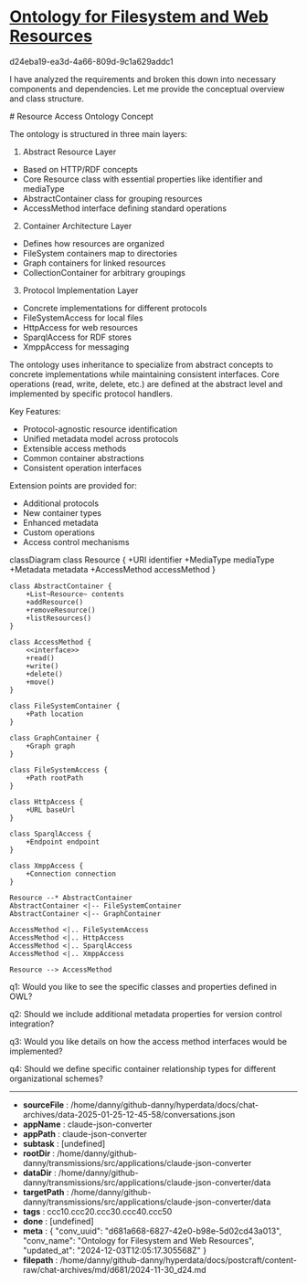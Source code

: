 # [Ontology for Filesystem and Web Resources](https://claude.ai/chat/d681a668-6827-42e0-b98e-5d02cd43a013)

d24eba19-ea3d-4a66-809d-9c1a629addc1

 I have analyzed the requirements and broken this down into necessary components and dependencies. Let me provide the conceptual overview and class structure.



<antArtifact identifier="resource-ontology-concept" type="text/markdown" title="Resource Access Ontology Concept">
# Resource Access Ontology Concept

The ontology is structured in three main layers:

1. Abstract Resource Layer
- Based on HTTP/RDF concepts
- Core Resource class with essential properties like identifier and mediaType
- AbstractContainer class for grouping resources
- AccessMethod interface defining standard operations

2. Container Architecture Layer
- Defines how resources are organized
- FileSystem containers map to directories
- Graph containers for linked resources
- CollectionContainer for arbitrary groupings

3. Protocol Implementation Layer 
- Concrete implementations for different protocols
- FileSystemAccess for local files
- HttpAccess for web resources
- SparqlAccess for RDF stores
- XmppAccess for messaging

The ontology uses inheritance to specialize from abstract concepts to concrete implementations while maintaining consistent interfaces. Core operations (read, write, delete, etc.) are defined at the abstract level and implemented by specific protocol handlers.

Key Features:
- Protocol-agnostic resource identification
- Unified metadata model across protocols
- Extensible access methods
- Common container abstractions
- Consistent operation interfaces

Extension points are provided for:
- Additional protocols
- New container types  
- Enhanced metadata
- Custom operations
- Access control mechanisms
</antArtifact>



<antArtifact identifier="resource-ontology-classes" type="application/vnd.ant.mermaid" title="Resource Access Ontology Class Diagram">
classDiagram
    class Resource {
        +URI identifier
        +MediaType mediaType
        +Metadata metadata
        +AccessMethod accessMethod
    }

    class AbstractContainer {
        +List~Resource~ contents
        +addResource()
        +removeResource()
        +listResources()
    }

    class AccessMethod {
        <<interface>>
        +read()
        +write()
        +delete()
        +move()
    }

    class FileSystemContainer {
        +Path location
    }

    class GraphContainer {
        +Graph graph
    }

    class FileSystemAccess {
        +Path rootPath
    }

    class HttpAccess {
        +URL baseUrl
    }

    class SparqlAccess {
        +Endpoint endpoint
    }

    class XmppAccess {
        +Connection connection
    }

    Resource --* AbstractContainer
    AbstractContainer <|-- FileSystemContainer
    AbstractContainer <|-- GraphContainer
    
    AccessMethod <|.. FileSystemAccess
    AccessMethod <|.. HttpAccess  
    AccessMethod <|.. SparqlAccess
    AccessMethod <|.. XmppAccess

    Resource --> AccessMethod
</antArtifact>

q1: Would you like to see the specific classes and properties defined in OWL?

q2: Should we include additional metadata properties for version control integration?

q3: Would you like details on how the access method interfaces would be implemented?

q4: Should we define specific container relationship types for different organizational schemes?

---

* **sourceFile** : /home/danny/github-danny/hyperdata/docs/chat-archives/data-2025-01-25-12-45-58/conversations.json
* **appName** : claude-json-converter
* **appPath** : claude-json-converter
* **subtask** : [undefined]
* **rootDir** : /home/danny/github-danny/transmissions/src/applications/claude-json-converter
* **dataDir** : /home/danny/github-danny/transmissions/src/applications/claude-json-converter/data
* **targetPath** : /home/danny/github-danny/transmissions/src/applications/claude-json-converter/data
* **tags** : ccc10.ccc20.ccc30.ccc40.ccc50
* **done** : [undefined]
* **meta** : {
  "conv_uuid": "d681a668-6827-42e0-b98e-5d02cd43a013",
  "conv_name": "Ontology for Filesystem and Web Resources",
  "updated_at": "2024-12-03T12:05:17.305568Z"
}
* **filepath** : /home/danny/github-danny/hyperdata/docs/postcraft/content-raw/chat-archives/md/d681/2024-11-30_d24.md
